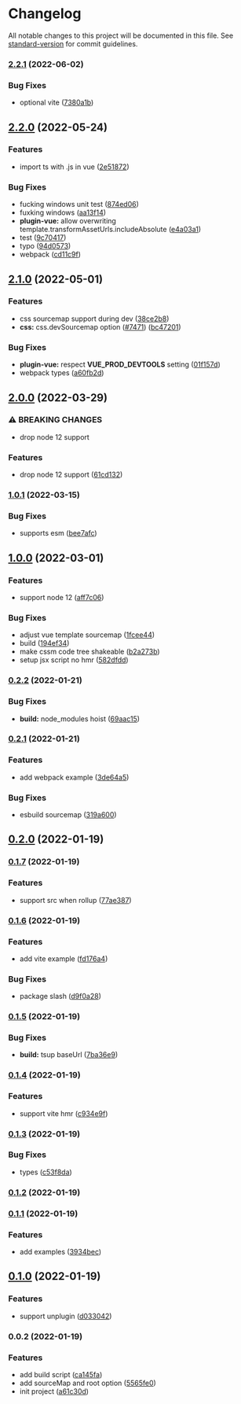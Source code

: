 # Changelog

All notable changes to this project will be documented in this file. See [standard-version](https://github.com/conventional-changelog/standard-version) for commit guidelines.

### [2.2.1](https://github.com/sxzz/unplugin-vue/compare/v2.2.0...v2.2.1) (2022-06-02)


### Bug Fixes

* optional vite ([7380a1b](https://github.com/sxzz/unplugin-vue/commit/7380a1b5e423d7b039e064521143e13f383655f4))

## [2.2.0](https://github.com/sxzz/unplugin-vue/compare/v2.1.0...v2.2.0) (2022-05-24)


### Features

* import ts with .js in vue ([2e51872](https://github.com/sxzz/unplugin-vue/commit/2e51872d6626c79003a78c0ae44966fbc744aaaa))


### Bug Fixes

* fucking windows unit test ([874ed06](https://github.com/sxzz/unplugin-vue/commit/874ed0632003c0e9a39800d113b730075472a1c7))
* fuxking windows ([aa13f14](https://github.com/sxzz/unplugin-vue/commit/aa13f14533ccac70d100e5dcb10f8ad6a8d0c603))
* **plugin-vue:** allow overwriting template.transformAssetUrls.includeAbsolute ([e4a03a1](https://github.com/sxzz/unplugin-vue/commit/e4a03a1ce63b18663d3752d3dbc6ca958a1600b8))
* test ([9c70417](https://github.com/sxzz/unplugin-vue/commit/9c70417446fc2f998de7a7ad5adb285978e69806))
* typo ([94d0573](https://github.com/sxzz/unplugin-vue/commit/94d0573a1e65d8fabcff9c0f9c4db8e4b2debcaf))
* webpack ([cd11c9f](https://github.com/sxzz/unplugin-vue/commit/cd11c9fa59058dc95b7eedf46f5295960be3e912))

## [2.1.0](https://github.com/sxzz/unplugin-vue/compare/v2.0.0...v2.1.0) (2022-05-01)


### Features

* css sourcemap support during dev ([38ce2b8](https://github.com/sxzz/unplugin-vue/commit/38ce2b8a01f74a3a6f68d48aa9329315c9ec52fd))
* **css:** css.devSourcemap option ([#7471](https://github.com/sxzz/unplugin-vue/issues/7471)) ([bc47201](https://github.com/sxzz/unplugin-vue/commit/bc472012c48df86f2acd377c2879aab49657541b))


### Bug Fixes

* **plugin-vue:** respect __VUE_PROD_DEVTOOLS__ setting ([01f157d](https://github.com/sxzz/unplugin-vue/commit/01f157d171dec6873cd9579ef568f4240027ca43))
* webpack types ([a60fb2d](https://github.com/sxzz/unplugin-vue/commit/a60fb2de414dde71315d568d725173dd7d0a19c1))

## [2.0.0](https://github.com/sxzz/unplugin-vue/compare/v1.0.1...v2.0.0) (2022-03-29)


### ⚠ BREAKING CHANGES

* drop node 12 support

### Features

* drop node 12 support ([61cd132](https://github.com/sxzz/unplugin-vue/commit/61cd1323a9a5a8c9b1e35dc747353db7cb18c7e9))

### [1.0.1](https://github.com/sxzz/unplugin-vue/compare/v1.0.0...v1.0.1) (2022-03-15)


### Bug Fixes

* supports esm ([bee7afc](https://github.com/sxzz/unplugin-vue/commit/bee7afcaf235e4bff3658fcb1e340782f1c4964a))

## [1.0.0](https://github.com/sxzz/unplugin-vue/compare/v0.2.2...v1.0.0) (2022-03-01)


### Features

* support node 12 ([aff7c06](https://github.com/sxzz/unplugin-vue/commit/aff7c06b6a2fd9ae76df7cc9711e10be1e971b5a))


### Bug Fixes

* adjust vue template sourcemap ([1fcee44](https://github.com/sxzz/unplugin-vue/commit/1fcee443638748f55d98ee1cf24fee3ae5b275d0))
* build ([194ef34](https://github.com/sxzz/unplugin-vue/commit/194ef34d22bceedc850098c13f9f8050040ec675))
* make cssm code tree shakeable ([b2a273b](https://github.com/sxzz/unplugin-vue/commit/b2a273b37ce514b693eed2952746fc5b06ab72bc))
* setup jsx script no hmr ([582dfdd](https://github.com/sxzz/unplugin-vue/commit/582dfdd2df157e603e92d1829ee3cd5401bdd8bf))

### [0.2.2](https://github.com/sxzz/unplugin-vue/compare/v0.2.1...v0.2.2) (2022-01-21)


### Bug Fixes

* **build:** node_modules hoist ([69aac15](https://github.com/sxzz/unplugin-vue/commit/69aac15104a32ea645fc79de1f301cf3141391b4))

### [0.2.1](https://github.com/sxzz/unplugin-vue/compare/v0.2.0...v0.2.1) (2022-01-21)


### Features

* add webpack example ([3de64a5](https://github.com/sxzz/unplugin-vue/commit/3de64a54310fb2340867608dd5dd3c80f38ea1ea))


### Bug Fixes

* esbuild sourcemap ([319a600](https://github.com/sxzz/unplugin-vue/commit/319a60068731142a1f1171eecd4654c55d12cdfc))

## [0.2.0](https://github.com/sxzz/unplugin-vue/compare/v0.1.7...v0.2.0) (2022-01-19)

### [0.1.7](https://github.com/sxzz/unplugin-vue/compare/v0.1.6...v0.1.7) (2022-01-19)


### Features

* support src when rollup ([77ae387](https://github.com/sxzz/unplugin-vue/commit/77ae3877940a4e066604d39b850f685f4dd105c4))

### [0.1.6](https://github.com/sxzz/unplugin-vue/compare/v0.1.5...v0.1.6) (2022-01-19)


### Features

* add vite example ([fd176a4](https://github.com/sxzz/unplugin-vue/commit/fd176a4f37e5142ae836532f5f938c9e4ccf230d))


### Bug Fixes

* package slash ([d9f0a28](https://github.com/sxzz/unplugin-vue/commit/d9f0a280ca58275be6b8da18bb15ef7fb1d1d9f6))

### [0.1.5](https://github.com/sxzz/unplugin-vue/compare/v0.1.4...v0.1.5) (2022-01-19)


### Bug Fixes

* **build:** tsup baseUrl ([7ba36e9](https://github.com/sxzz/unplugin-vue/commit/7ba36e93dfce1e5f7e8e58fc661db909d5d525cb))

### [0.1.4](https://github.com/sxzz/unplugin-vue/compare/v0.1.3...v0.1.4) (2022-01-19)


### Features

* support vite hmr ([c934e9f](https://github.com/sxzz/unplugin-vue/commit/c934e9f1871f93f73f0650cd25029afa1465a8c8))

### [0.1.3](https://github.com/sxzz/unplugin-vue/compare/v0.1.2...v0.1.3) (2022-01-19)


### Bug Fixes

* types ([c53f8da](https://github.com/sxzz/unplugin-vue/commit/c53f8dae633162b969790872a6cbbd4999115f4a))

### [0.1.2](https://github.com/sxzz/unplugin-vue/compare/v0.1.1...v0.1.2) (2022-01-19)

### [0.1.1](https://github.com/sxzz/unplugin-vue/compare/v0.1.0...v0.1.1) (2022-01-19)


### Features

* add examples ([3934bec](https://github.com/sxzz/unplugin-vue/commit/3934bec126e836b6565ce28a3517a64a39ba9098))

## [0.1.0](https://github.com/sxzz/unplugin-vue/compare/v0.0.2...v0.1.0) (2022-01-19)


### Features

* support unplugin ([d033042](https://github.com/sxzz/unplugin-vue/commit/d0330426611035186a87c4de794a39c595938a6c))

### 0.0.2 (2022-01-19)

### Features

- add build script ([ca145fa](https://github.com/sxzz/unplugin-vue/commit/ca145fa52deb821b0315eea35f3e10fe7fae53f1))
- add sourceMap and root option ([5565fe0](https://github.com/sxzz/unplugin-vue/commit/5565fe09d28d1a4cea5007aba4bfc25cc9c5b5c7))
- init project ([a61c30d](https://github.com/sxzz/unplugin-vue/commit/a61c30d6c46ad070e40284d1d61bb75d56cdca66))
